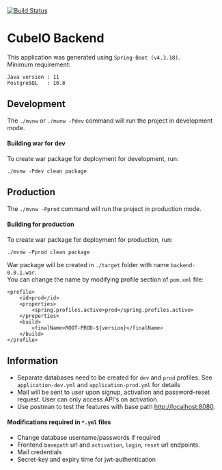 [![Build Status](http://drone.cubecorp.io/api/badges/cube-io-corp/cubeui-backend/status.svg)](http://drone.cubecorp.io/cube-io-corp/cubeui-backend)
# CubeIO Backend

This application was generated using `Spring-Boot (v4.3.18)`.  
Minimum requirement:

    Java version : 11
    PostgreSQL   : 10.8

## Development


The `./mvnw` or `./mvnw -Pdev` command will run the project in development mode.

#### Building war for dev

To create war package for deployment for development, run:

    ./mvnw -Pdev clean package


## Production

The `./mvnw -Pprod` command will run the project in production mode.

#### Building for production

To create war package for deployment for production, run:

    ./mvnw -Pprod clean package

War package will be created in `./target` folder with name `backend-0.0.1.war`.  
You can change the name by modifying profile section of `pom.xml` file:

    <profile>
        <id>prod</id>
        <properties>
            <spring.profiles.active>prod</spring.profiles.active>
        </properties>
        <build>
            <finalName>ROOT-PROD-${version}</finalName>
        </build>
    </profile>

## Information

-   Separate databases need to be created for `dev` and `prod` profiles. See `application-dev.yml` and `application-prod.yml` for details
-   Mail will be sent to user upon signup, activation and password-reset request. User can only access API's on activation.
-   Use postman to test the features with base path [http://localhost:8080](http://localhost:8080).

#### Modifications required in `*.yml` files

-   Change database username/passwords if required
-   Frontend `basepath` url and `activation`, `login`, `reset` url endpoints.
-   Mail credentials
-   Secret-key and expiry time for jwt-authentication